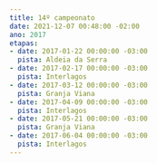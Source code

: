 ```yaml
---
title: 14º campeonato
date: 2021-12-07 00:48:00 -02:00
ano: 2017
etapas:
- date: 2017-01-22 00:00:00 -03:00
  pista: Aldeia da Serra
- date: 2017-02-17 00:00:00 -03:00
  pista: Interlagos
- date: 2017-03-12 00:00:00 -03:00
  pista: Granja Viana
- date: 2017-04-09 00:00:00 -03:00
  pista: Interlagos
- date: 2017-05-21 00:00:00 -03:00
  pista: Granja Viana
- date: 2017-06-04 00:00:00 -03:00
  pista: Interlagos
---
```


